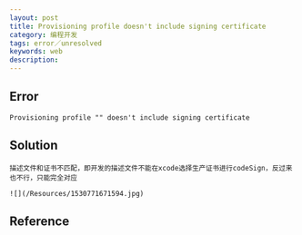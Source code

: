 ```yaml
---
layout: post
title: Provisioning profile doesn't include signing certificate
category: 编程开发
tags: error／unresolved
keywords: web
description: 
---	
```



## Error

```
Provisioning profile "" doesn't include signing certificate
```

## Solution

```
描述文件和证书不匹配，即开发的描述文件不能在xcode选择生产证书进行codeSign，反过来也不行，只能完全对应

![](/Resources/1530771671594.jpg)

```

## Reference
